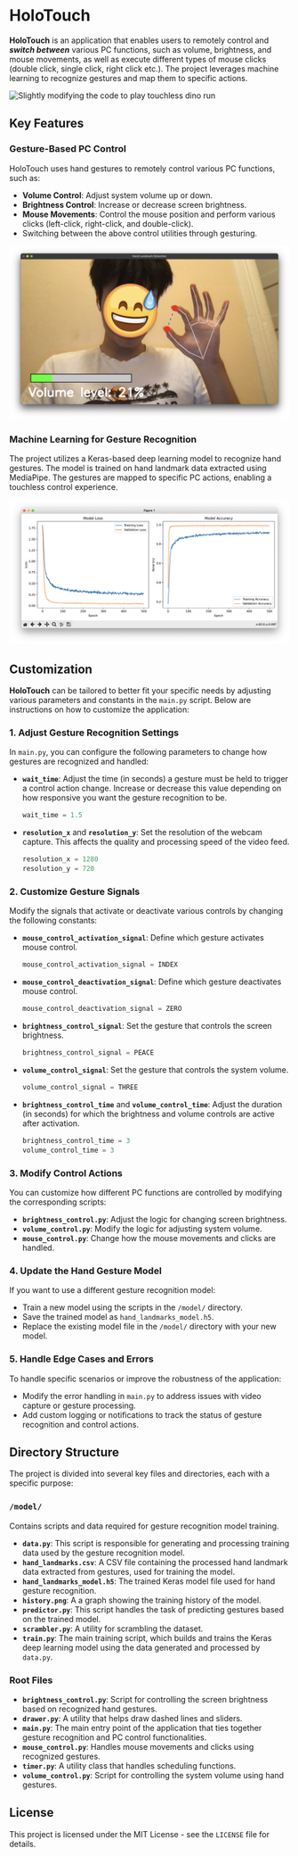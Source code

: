 # HoloTouch

**HoloTouch** is an application that enables users to remotely control and ***switch between*** various PC functions, such as volume, brightness, and mouse movements, as well as execute different types of mouse clicks (double click, single click, right click etc.). The project leverages machine learning to recognize gestures and map them to specific actions.

![Slightly modifying the code to play touchless dino run](images/dino_run.gif)

## Key Features

### Gesture-Based PC Control

HoloTouch uses hand gestures to remotely control various PC functions, such as:
- **Volume Control**: Adjust system volume up or down.
- **Brightness Control**: Increase or decrease screen brightness.
- **Mouse Movements**: Control the mouse position and perform various clicks (left-click, right-click, and double-click).
- Switching between the above control utilities through gesturing.

![Volume control](images/volume_control.JPG)

### Machine Learning for Gesture Recognition

The project utilizes a Keras-based deep learning model to recognize hand gestures. The model is trained on hand landmark data extracted using MediaPipe. The gestures are mapped to specific PC actions, enabling a touchless control experience.

![Plot of training history](images/model_training_history.png)


## Customization

**HoloTouch** can be tailored to better fit your specific needs by adjusting various parameters and constants in the `main.py` script. Below are instructions on how to customize the application:

### 1. Adjust Gesture Recognition Settings

In `main.py`, you can configure the following parameters to change how gestures are recognized and handled:

- **`wait_time`**: Adjust the time (in seconds) a gesture must be held to trigger a control action change. Increase or decrease this value depending on how responsive you want the gesture recognition to be.
    ```python
    wait_time = 1.5
    ```

- **`resolution_x`** and **`resolution_y`**: Set the resolution of the webcam capture. This affects the quality and processing speed of the video feed.
    ```python
    resolution_x = 1280
    resolution_y = 720
    ```

### 2. Customize Gesture Signals

Modify the signals that activate or deactivate various controls by changing the following constants:

- **`mouse_control_activation_signal`**: Define which gesture activates mouse control.
    ```python
    mouse_control_activation_signal = INDEX
    ```

- **`mouse_control_deactivation_signal`**: Define which gesture deactivates mouse control.
    ```python
    mouse_control_deactivation_signal = ZERO
    ```

- **`brightness_control_signal`**: Set the gesture that controls the screen brightness.
    ```python
    brightness_control_signal = PEACE
    ```

- **`volume_control_signal`**: Set the gesture that controls the system volume.
    ```python
    volume_control_signal = THREE
    ```

- **`brightness_control_time`** and **`volume_control_time`**: Adjust the duration (in seconds) for which the brightness and volume controls are active after activation.
    ```python
    brightness_control_time = 3
    volume_control_time = 3
    ```

### 3. Modify Control Actions

You can customize how different PC functions are controlled by modifying the corresponding scripts:

- **`brightness_control.py`**: Adjust the logic for changing screen brightness.
- **`volume_control.py`**: Modify the logic for adjusting system volume.
- **`mouse_control.py`**: Change how the mouse movements and clicks are handled.

### 4. Update the Hand Gesture Model

If you want to use a different gesture recognition model:

- Train a new model using the scripts in the `/model/` directory.
- Save the trained model as `hand_landmarks_model.h5`.
- Replace the existing model file in the `/model/` directory with your new model.

### 5. Handle Edge Cases and Errors

To handle specific scenarios or improve the robustness of the application:

- Modify the error handling in `main.py` to address issues with video capture or gesture processing.
- Add custom logging or notifications to track the status of gesture recognition and control actions.

## Directory Structure

The project is divided into several key files and directories, each with a specific purpose:

### `/model/`
Contains scripts and data required for gesture recognition model training.

- **`data.py`**: This script is responsible for generating and processing training data used by the gesture recognition model.
- **`hand_landmarks.csv`**: A CSV file containing the processed hand landmark data extracted from gestures, used for training the model.
- **`hand_landmarks_model.h5`**: The trained Keras model file used for hand gesture recognition.
- **`history.png`**: A a graph showing the training history of the model.
- **`predictor.py`**: This script handles the task of predicting gestures based on the trained model.
- **`scrambler.py`**: A utility for scrambling the dataset.
- **`train.py`**: The main training script, which builds and trains the Keras deep learning model using the data generated and processed by `data.py`.

### Root Files

- **`brightness_control.py`**: Script for controlling the screen brightness based on recognized hand gestures.
- **`drawer.py`**: A utility that helps draw dashed lines and sliders.
- **`main.py`**: The main entry point of the application that ties together gesture recognition and PC control functionalities.
- **`mouse_control.py`**: Handles mouse movements and clicks using recognized gestures.
- **`timer.py`**: A utility class that handles scheduling functions.
- **`volume_control.py`**: Script for controlling the system volume using hand gestures.

## License

This project is licensed under the MIT License - see the `LICENSE` file for details.
